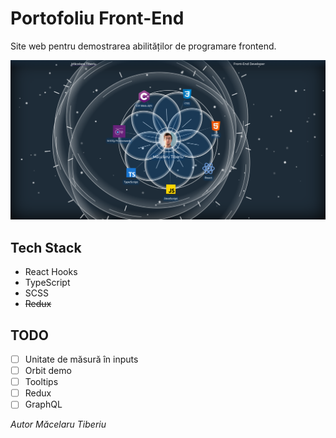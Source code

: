 # Portofoliu Front-End

Site web pentru demostrarea abilităților de programare frontend.

![Sistem solar](./Screenshot.png 'Sistem solar')

## Tech Stack
- React Hooks
- TypeScript
- SCSS
- ~~Redux~~

## TODO
- [ ] Unitate de măsură în inputs
- [ ] Orbit demo
- [ ] Tooltips
- [ ] Redux
- [ ] GraphQL

*Autor Măcelaru Tiberiu*